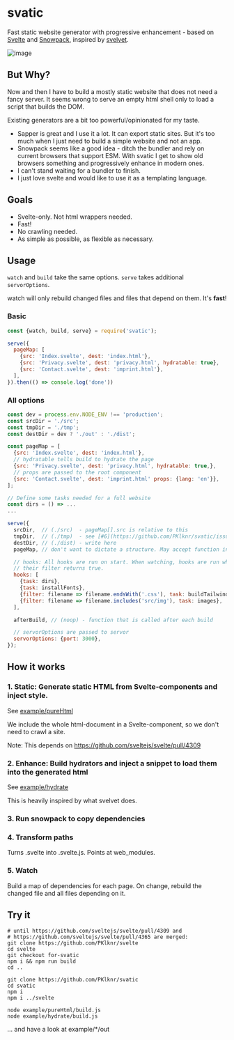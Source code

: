 # svatic

Fast static website generator with progressive enhancement - based on [Svelte](https://svelte.dev) and [Snowpack](https://www.snowpack.dev/), inspired by [svelvet](https://github.com/jakedeichert/svelvet).

![image](https://user-images.githubusercontent.com/60601481/74074458-70c24980-4a0e-11ea-8e50-73d86a77146f.png)


## But Why?
Now and then I have to build a mostly static website that does not need a fancy server.
It seems wrong to serve an empty html shell only to load a script that builds the DOM.

Existing generators are a bit too powerful/opinionated for my taste.
* Sapper is great and I use it a lot. It can export static sites.
But it's too much when I just need to build a simple website and not an app.
* Snowpack seems like a good idea - ditch the bundler and rely on current browsers
that support ESM. With svatic I get to show old browsers something and
progressively enhance in modern ones.
* I can't stand waiting for a bundler to finish.
* I just love svelte and would like to use it as a templating language.


## Goals
* Svelte-only. Not html wrappers needed.
* Fast!
* No crawling needed.
* As simple as possible, as flexible as necessary.


## Usage
`watch` and `build` take the same options. `serve` takes additional `servorOptions`.

watch will only rebuild changed files and files that depend on them.
It's **fast**!

### Basic
```js
const {watch, build, serve} = require('svatic');

serve({
  pageMap: [
    {src: 'Index.svelte', dest: 'index.html'},
    {src: 'Privacy.svelte', dest: 'privacy.html', hydratable: true},
    {src: 'Contact.svelte', dest: 'imprint.html'},
  ],
}).then(() => console.log('done'))
```

### All options
```js
const dev = process.env.NODE_ENV !== 'production';
const srcDir = './src';
const tmpDir = './tmp';
const destDir = dev ? './out' : './dist';

const pageMap = [
  {src: 'Index.svelte', dest: 'index.html'},
  // hydratable tells build to hydrate the page
  {src: 'Privacy.svelte', dest: 'privacy.html', hydratable: true,},
  // props are passed to the root component
  {src: 'Contact.svelte', dest: 'imprint.html' props: {lang: 'en'}},
];

// Define some tasks needed for a full website
const dirs = () => ...
...

serve({
  srcDir,  // (./src)  - pageMap[].src is relative to this
  tmpDir,  // (./tmp)  - see [#6](https://github.com/PKlknr/svatic/issues/6)
  destDir, // (./dist) - write here
  pageMap, // don't want to dictate a structure. May accept function in the future

  // hooks: All hooks are run on start. When watching, hooks are run when
  // their filter returns true.
  hooks: [
    {task: dirs},
    {task: installFonts},
    {filter: filename => filename.endsWith('.css'), task: buildTailwind},
    {filter: filename => filename.includes('src/img'), task: images},
  ],

  afterBuild, // (noop) - function that is called after each build

  // servorOptions are passed to servor
  servorOptions: {port: 3000},
});
```

## How it works
### 1. Static: Generate static HTML from Svelte-components and inject style.

See [example/pureHtml](https://github.com/PKlknr/svatic/tree/master/example/pureHtml)

We include the whole html-document in a Svelte-component, so we don't need to crawl a site.

Note: This depends on https://github.com/sveltejs/svelte/pull/4309

### 2. Enhance: Build hydrators and inject a snippet to load them into the generated html

See [example/hydrate](https://github.com/PKlknr/svatic/tree/master/example/hydrate)

This is heavily inspired by what svelvet does.

### 3. Run snowpack to copy dependencies

### 4. Transform paths
Turns .svelte into .svelte.js. Points at web_modules.

### 5. Watch
Build a map of dependencies for each page. On change, rebuild the changed file and all files depending on it.

## Try it
```
# until https://github.com/sveltejs/svelte/pull/4309 and
# https://github.com/sveltejs/svelte/pull/4365 are merged:
git clone https://github.com/PKlknr/svelte
cd svelte
git checkout for-svatic
npm i && npm run build
cd ..

git clone https://github.com/PKlknr/svatic
cd svatic
npm i
npm i ../svelte

node example/pureHtml/build.js
node example/hydrate/build.js
```
... and have a look at example/*/out
